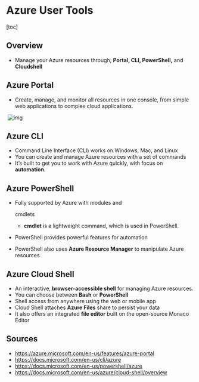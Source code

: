 # Azure User Tools

[toc]

## Overview

- Manage your Azure resources through; **Portal, CLI, PowerShell,** and **Cloudshell**



## Azure Portal

- Create, manage, and monitor all resources in one console, from simple web applications to complex cloud applications.

​          ![img](https://pocket-image-cache.com//filters:no_upscale()/https%3A%2F%2Fk2y3h8q6.stackpathcdn.com%2Fwp-content%2Fuploads%2F2020%2F08%2FAzure-User-Tools.png)                            



## Azure CLI

- Command Line Interface (CLI) works on Windows, Mac, and Linux
- You can create and manage Azure resources with a set of commands
- It’s built to get you to work with Azure quickly, with focus on **automation**.



## Azure PowerShell

- Fully supported by Azure with modules and

  cmdlets

  - **cmdlet** is a lightweight command, which is used in PowerShell.

- PowerShell provides powerful features for automation

- PowerShell also uses **Azure Resource Manager** to manipulate Azure resources



## Azure Cloud Shell

- An interactive, **browser-accessible shell** for managing Azure resources.
- You can choose between **Bash** or **PowerShell**
- Shell access from anywhere using the web or mobile app
- Cloud Shell attaches **Azure Files** share to persist your data
- It also offers an integrated **file editor** built on the open-source Monaco Editor



## Sources

- https://azure.microsoft.com/en-us/features/azure-portal
- https://docs.microsoft.com/en-us/cli/azure
- https://docs.microsoft.com/en-us/powershell/azure
- https://docs.microsoft.com/en-us/azure/cloud-shell/overview